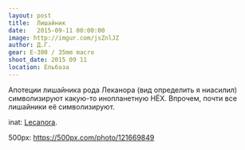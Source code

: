 ```yaml
---
layout: post
title:  Лишайник
date:   2015-09-11 00:00:00
image: http://imgur.com/jsZnlJZ
author: Д.Г.
gear: E-300 / 35mm macro
shoot_date: 2015 09 11
location: Ельбаза
---
```


Апотеции лишайника рода Леканора (вид определить я ниасилил) символизируют
какую-то инопланетную НЁХ. Впрочем, почти все лишайники её символизируют.

inat: [Lecanora](http://www.inaturalist.org/taxa/50252-Lecanora).

500px: https://500px.com/photo/121669849
